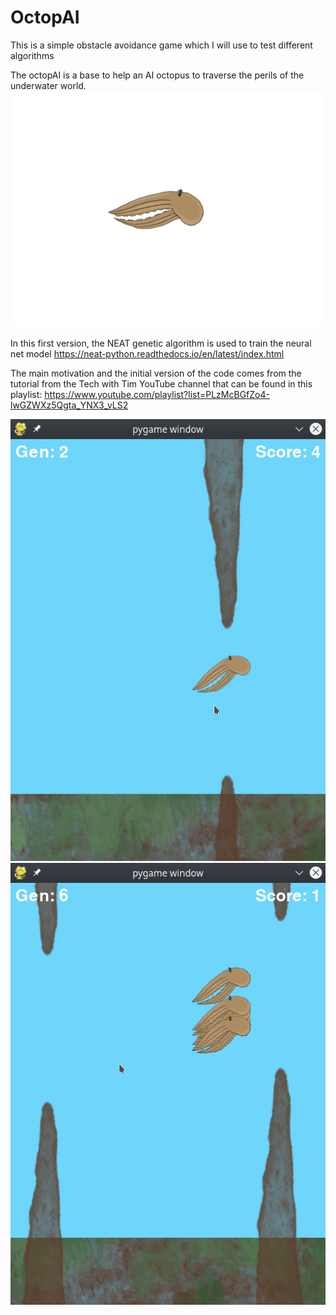 # OctopAI
This is a simple obstacle avoidance game which I will use to test different algorithms

The octopAI is a base to help an AI octopus to traverse the perils of the underwater world.
![](oct2_full.png)

In this first version, the NEAT genetic algorithm is used to train the neural net model
https://neat-python.readthedocs.io/en/latest/index.html

The main motivation and the initial version of the code comes from the tutorial from the Tech with Tim YouTube channel that can be found in this playlist: https://www.youtube.com/playlist?list=PLzMcBGfZo4-lwGZWXz5Qgta_YNX3_vLS2

![](octopAI_1.png)
![](octopAI_2.png)
